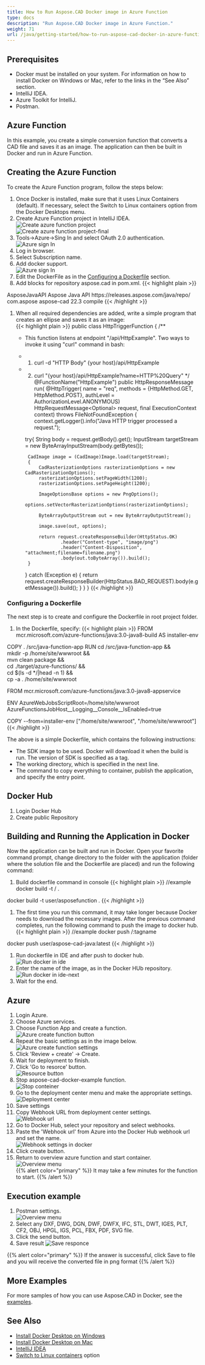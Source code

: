 ```yaml
---
title: How to Run Aspose.CAD Docker image in Azure Function
type: docs
description: "Run Aspose.CAD Docker image in Azure Function."
weight: 71
url: /java/getting-started/how-to-run-aspose-cad-docker-in-azure-function/
---
```


## Prerequisites
- Docker must be installed on your system. For information on how to install Docker on Windows or Mac, refer to the links in the “See Also” section.
- IntelliJ IDEA.
- Azure Toolkit for IntelliJ.
- Postman.

## Azure Function

In this example, you create a simple conversion function that converts a CAD file and saves it as an image. The application can then be built in Docker and run in Azure Function.

## Creating the Azure Function

To create the Azure Function program, follow the steps below:
1. Once Docker is installed, make sure that it uses Linux Containers (default). If necessary, select the Switch to Linux containers option from the Docker Desktops menu.
1. Create Azure Function project in IntelliJ IDEA.<br>
![Create azure function project](/_assets/java/java-azure/create-function-ide-1.png)<br>
![Create azure function project-final](/_assets/java/java-azure/create-function-ide-2.png)<br>
1. Tools->Azure->Sing In and select OAuth 2.0 authentication.<br>
![Azure sign In](/_assets/java/java-azure/sign-in-azure.png)<br>
1. Log in browser.
1. Select Subscription name.
1. Add docker support.<br>
![Azure sign In](/_assets/java/java-azure/add-docker-support.png)<br>
1. Edit the DockerFile as in the <a href="#configuring-a-dockerfile">Configuring a Dockerfile</a> section.
1. Add blocks for repository aspose.cad in pom.xml.
{{< highlight plain >}}
<repositories>
    <repository>
		<id>AsposeJavaAPI</id>
        <name>Aspose Java API</name>
        <url>https://releases.aspose.com/java/repo/</url>
    </repository>
</repositories>


<dependencies>
 <dependency>
    <groupId>com.aspose</groupId>
    <artifactId>aspose-cad</artifactId>
    <version>22.3</version>
    <scope>compile</scope>
  </dependency>
</dependencies>
{{< /highlight >}}

1. When all required dependencies are added, write a simple program that creates an ellipse and saves it as an image:<br>
{{< highlight plain >}}
public class HttpTriggerFunction {
    /**
     * This function listens at endpoint "/api/HttpExample". Two ways to invoke it using "curl" command in bash:
     * 1. curl -d "HTTP Body" {your host}/api/HttpExample
     * 2. curl "{your host}/api/HttpExample?name=HTTP%20Query"
     */
    @FunctionName("HttpExample")
    public HttpResponseMessage run(
            @HttpTrigger(
                name = "req",
                methods = {HttpMethod.GET, HttpMethod.POST},
                authLevel = AuthorizationLevel.ANONYMOUS)
                HttpRequestMessage<Optional<String>> request,
            final ExecutionContext context) throws FileNotFoundException {
        context.getLogger().info("Java HTTP trigger processed a request.");

        try{
            String body = request.getBody().get();
            InputStream targetStream = new ByteArrayInputStream(body.getBytes());

            CadImage image = (CadImage)Image.load(targetStream);
            {
                CadRasterizationOptions rasterizationOptions = new CadRasterizationOptions();
                rasterizationOptions.setPageWidth(1200);
                rasterizationOptions.setPageHeight(1200);

                ImageOptionsBase options = new PngOptions();
                options.setVectorRasterizationOptions(rasterizationOptions);

                ByteArrayOutputStream out = new ByteArrayOutputStream();

                image.save(out, options);

                return request.createResponseBuilder(HttpStatus.OK)
                        .header("Content-type", "image/png")
                        .header("Content-Disposition", "attachment;filename=filename.png")
                        .body(out.toByteArray()).build();
            }
        }
        catch (Exception e)
		{
            return request.createResponseBuilder(HttpStatus.BAD_REQUEST).body(e.getMessage()).build();
        }
    }
}
{{< /highlight >}}

### Configuring a Dockerfile

 The next step is to create and configure the Dockerfile in root project folder.

1. In the Dockerfile, specify:
{{< highlight plain >}}
FROM mcr.microsoft.com/azure-functions/java:3.0-java8-build AS installer-env

COPY . /src/java-function-app
RUN cd /src/java-function-app && \
    mkdir -p /home/site/wwwroot && \
    mvn clean package && \
    cd ./target/azure-functions/ && \
    cd $(ls -d */|head -n 1) && \
    cp -a . /home/site/wwwroot

FROM mcr.microsoft.com/azure-functions/java:3.0-java8-appservice

ENV AzureWebJobsScriptRoot=/home/site/wwwroot \
    AzureFunctionsJobHost__Logging__Console__IsEnabled=true

COPY --from=installer-env ["/home/site/wwwroot", "/home/site/wwwroot"]
{{< /highlight >}}

 The above is a simple Dockerfile, which contains the following instructions:

- The SDK image to be used. Docker will download it when the build is run. The version of SDK is specified as a tag.
- The working directory, which is specified in the next line.
- The command to copy everything to container, publish the application, and specify the entry point.

## Docker Hub
1. Login Docker Hub
1. Create public Repository

## Building and Running the Application in Docker
 
 Now the application can be built and run in Docker. Open your favorite command prompt, change directory to the folder with the application (folder where the solution file and the Dockerfile are placed) and run the following command:


1. Build dockerfile command in console
{{< highlight plain >}}
//example
docker build -t <user name>/<repository name> .

docker build -t user/asposefunction .
{{< /highlight >}}
 
1. The first time you run this command, it may take longer because Docker needs to download the necessary images. After the previous command completes, run the following command to push the image to docker hub.
{{< highlight plain >}}
//example
docker push <user name>/<repository name>:tagname

docker push user/aspose-cad-java:latest
{{< /highlight >}}

1. Run dockerfile in IDE and after push to docker hub.<br>
![Run docker in ide](/_assets/java/java-azure/docker-run-in-ide.png)<br>
1. Enter the name of the image, as in the Docker HUb repository.<br>
![Run docker in ide-next](/_assets/java/java-azure/docker-run-in-ide-1.png)<br>
1. Wait for the end.

## Azure

1. Login Azure.
1. Choose Azure services.
1. Choose Function App and create a function.<br>
![Azure create function button](/_assets/java/java-azure/create-function-azure.png)<br>
1. Repeat the basic settings as in the image below.<br>
![Azure create function settings](/_assets/java/java-azure/create-function-settings.png)<br>
1. Click 'Review + create' -> Create.
1. Wait for deployment to finish.
1. Click 'Go to resorce' button.<br>
![Resource button](/_assets/java/java-azure/go-to-resource.png)<br>
1. Stop aspose-cad-docker-example function.<br>
![Stop conteiner](/_assets/java/java-azure/stop-container.png)<br>
1. Go to the deployment center menu and make the appropriate settings.<br>
![Deployment center](/_assets/java/java-azure/deployment-center.png)<br>
1. Save settings
1. Copy Webhook URL from deployment center settings.<br>
![Webhook url](/_assets/java/java-azure/webhook-url.png)<br>
1. Go to Docker Hub, select your repository and select webhooks.
1. Paste the 'Webhook url' from Azure into the Docker Hub webhook url and set the name.<br>
![Webhook settings in docker](/_assets/java/java-azure/webhook.png)<br>
1. Click create button.
1. Return to overview azure function and start container.<br>
![Overview menu](/_assets/java/java-azure/overview.png)<br>
{{% alert color="primary" %}} 
It may take a few minutes for the function to start.
{{% /alert %}}

## Execution example

1. Postman settings.<br>
![Overview menu](/_assets/java/java-azure/postman-settings.png)<br>
1. Select any DXF, DWG, DGN, DWF, DWFX, IFC, STL, DWT, IGES, PLT, CF2, OBJ, HPGL, IGS, PCL, FBX, PDF, SVG file.
1. Click the send button.
1. Save result
![Save responce](/_assets/java/java-azure/response-postman.png)<br>

{{% alert color="primary" %}} 
If the answer is successful, click Save to file and you will receive the converted file in png format
{{% /alert %}}

## More Examples

For more samples of how you can use Aspose.CAD in Docker, see the [examples](https://github.com/aspose-cad/Aspose.CAD-Documentation).


## See Also

- [Install Docker Desktop on Windows](https://docs.docker.com/docker-for-windows/install/)
- [Install Docker Desktop on Mac](https://docs.docker.com/docker-for-mac/install/)
- [IntelliJ IDEA](https://www.jetbrains.com/idea/)
- [Switch to Linux containers](https://docs.docker.com/docker-for-windows/#switch-between-windows-and-linux-containers) option